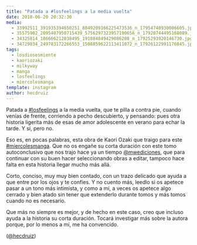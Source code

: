 ```yaml
---
title: "Patada a #losfeelings a la media vuelta"
date: 2018-06-20 20:32:30
media: 
  - 33992511_391935394650251_8849209166225473536_n_17954740930006605.jpg
  - 35575902_2095407950715439_5756297323957190656_n_17920744495168089.jpg
  - 34325814_186666212038495_191884849429086208_n_17925293920146730.jpg
  - 34729834_249783172266553_1508859622113411072_n_17926122991176845.jpg
tags: 
  - losdiosesmiente
  - kaoriozaki
  - milkyway
  - manga
  - losfeelings
  - miercolesmanga
template: instagram
author: hecdruiz
---
```


Patada a [#losfeelings](/tags/losfeelings) a la media vuelta, que te pilla a contra pie, cuando venías de frente, corriendo a pecho descubierto, y pensando: pues otra historia ligerita más de esas de amor adolescente en verano para echar la tarde. Y sí, pero no.

Eso es, en pocas palabras, esta obra de Kaori Ozaki que traigo para este [#miercolesmanga](/tags/miercolesmanga). Que no os engañe su corta duración con este tomo autoconclusivo que nos trajo hace ya un tiempo [@mwediciones](https://instagram.com/mwediciones), que para continuar con su buen hacer seleccionando obras a editar, tampoco hace falta en esta historia llegar mucho más allá.

Corto, conciso, muy muy bien contado, con un trazo delicado que ayuda a que entre por los ojos y te confíes. Y no cuento más, leedlo si os apetece pasar a un tono más intimista, y como a mí, a veces os apetece algo cerrado y bien atado sin tener que extenderlo durante tomos y más tomos cuando no es necesario.

Que más no siempre es mejor, y de hecho en este caso, creo que incluso ayuda a la historia su corta duración. Tocará investigar más sobre la autora porque, por lo menos a mí, me ha convencido.

([@hecdruiz](https://instagram.com/hecdruiz))
